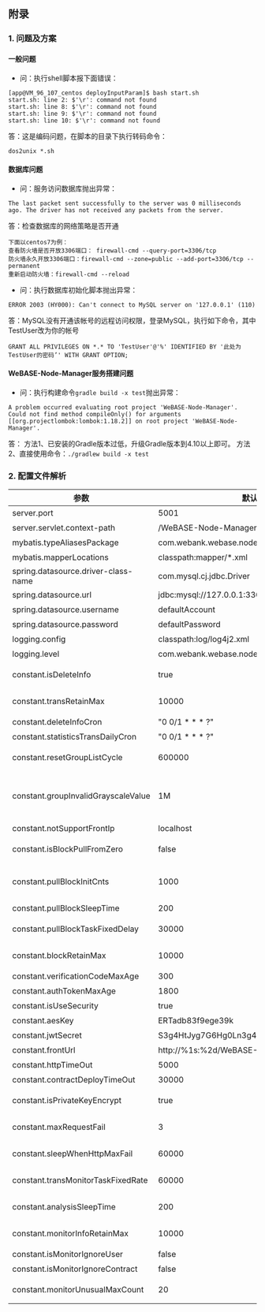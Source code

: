 ## 附录

### 1. 问题及方案
#### 一般问题
* 问：执行shell脚本报下面错误：
```
[app@VM_96_107_centos deployInputParam]$ bash start.sh
start.sh: line 2: $'\r': command not found
start.sh: line 8: $'\r': command not found
start.sh: line 9: $'\r': command not found
start.sh: line 10: $'\r': command not found
```
答：这是编码问题，在脚本的目录下执行转码命令：
```shell
dos2unix *.sh
```


#### 数据库问题
* 问：服务访问数据库抛出异常：
```
The last packet sent successfully to the server was 0 milliseconds ago. The driver has not received any packets from the server.
```
答：检查数据库的网络策略是否开通
```
下面以centos7为例：
查看防火墙是否开放3306端口： firewall-cmd --query-port=3306/tcp
防火墙永久开放3306端口：firewall-cmd --zone=public --add-port=3306/tcp --permanent
重新启动防火墙：firewall-cmd --reload
```

* 问：执行数据库初始化脚本抛出异常：
```
ERROR 2003 (HY000): Can't connect to MySQL server on '127.0.0.1' (110)
```
答：MySQL没有开通该帐号的远程访问权限，登录MySQL，执行如下命令，其中TestUser改为你的帐号
```
GRANT ALL PRIVILEGES ON *.* TO 'TestUser'@'%' IDENTIFIED BY '此处为TestUser的密码’' WITH GRANT OPTION;
```



#### WeBASE-Node-Manager服务搭建问题
* 问：执行构建命令`gradle build -x test`抛出异常：
```
A problem occurred evaluating root project 'WeBASE-Node-Manager'.
Could not find method compileOnly() for arguments [[org.projectlombok:lombok:1.18.2]] on root project 'WeBASE-Node-Manager'.
```
答：
方法1、已安装的Gradle版本过低，升级Gradle版本到4.10以上即可。
方法2、直接使用命令：`./gradlew build -x test`


### 2. 配置文件解析

| 参数 | 默认值    | 描述          |
|------|-------------|-----------|
| server.port  | 5001 | 当前服务端口   |
| server.servlet.context-path  | /WeBASE-Node-Manager | 当前服务访问目录   |
| mybatis.typeAliasesPackage  | com.webank.webase.node.mgr | mapper类扫描路径   |
| mybatis.mapperLocations  | classpath:mapper/*.xml | mybatis的xml路径   |
| spring.datasource.driver-class-name | com.mysql.cj.jdbc.Driver | mysql驱动   |
| spring.datasource.url | jdbc:mysql://127.0.0.1:3306/webasenodemanager | mysql连接地址   |
| spring.datasource.username | defaultAccount |  mysql账号  |
| spring.datasource.password | defaultPassword |  mysql密码  |
| logging.config | classpath:log/log4j2.xml | 日志配置文件目录   |
| logging.level | com.webank.webase.node.mgr: info |  日志扫描目录和级别  |
| constant.isDeleteInfo | true | 是否定时删除数据（区块、交易hash、审计数据）；true-是，false-否   |
| constant.transRetainMax | 10000 |表中交易hash保留的条数（开启constant.isDeleteInfo时有效） |
| constant.deleteInfoCron | "0 0/1 * * * ?" | 定时删除数据的频率，默认一分钟   |
| constant.statisticsTransDailyCron | "0 0/1 * * * ?" | 统计交易记录的执行频率，默认一分钟|
| constant.resetGroupListCycle | 600000 | 刷新群组列表任务执行完后，下一个开始间隔（毫秒）   |
| constant.groupInvalidGrayscaleValue | 1M |  群组失效灰度期长度，灰度期过后，如果还没查到失效状态的群组，就删除（y:年, M:月, d:天, h:小时, m:分钟, n:永远有效）  |
| constant.notSupportFrontIp | localhost | 不支持的前置ip   |
| constant.isBlockPullFromZero | false |  是否从0开始同步区块信息（true-是，false-最新块开始同步）  |
| constant.pullBlockInitCnts | 1000 | 最新块的前1000个块之后开始同步（constant.isBlockPullFromZero=false时有效） |
| constant.pullBlockSleepTime | 200 |  拉完一个区块，睡眠时间（毫秒）  |
| constant.pullBlockTaskFixedDelay | 30000 |  拉区块任务执行完后，间隔多久开始下一次（毫秒）|
| constant.blockRetainMax | 10000 |  表中区块保留的条数（开启constant.isDeleteInfo时有效）  |
| constant.verificationCodeMaxAge | 300 | y验证码有效时长（秒） |
| constant.authTokenMaxAge | 1800 |  登录token有效时长（秒）  |
| constant.isUseSecurity | true | 是否启用登录鉴权   |
| constant.aesKey | ERTadb83f9ege39k | aes加密key（16位），建议更改 |
| constant.jwtSecret | S3g4HtJyg7G6Hg0Ln3g4H5Jyg7H6f9dL |  jwt生成时用到的key，建议更改  |
| constant.frontUrl | http://%1s:%2d/WeBASE-Front/%3s | 前置服务的请求路径  |
| constant.httpTimeOut | 5000 | http请求超时时间（毫秒）  |
| constant.contractDeployTimeOut | 30000 | 合约部署超时时间（毫秒）  |
| constant.isPrivateKeyEncrypt | true | 前置私钥接口返回的私钥是否需要加密，true-加密，false-不加密  |
| constant.maxRequestFail | 3 |  请求前置（frot）被允许失败次数，达到配置值后，将会停止往该路径发送请求  |
| constant.sleepWhenHttpMaxFail | 60000 | 请求失败次数过多，熔断时间长度（毫秒） |
| constant.transMonitorTaskFixedRate | 60000  | 交易审计开始执行后，下一个任务开始时间（毫秒）  |
| constant.analysisSleepTime | 200 | 审计完一条交易hash后，睡眠时间（毫秒）  |
| constant.monitorInfoRetainMax | 10000 | 表中审计数据保留的条数（开启constant.isDeleteInfo时有效） |
| constant.isMonitorIgnoreUser | false | 审计逻辑是否忽略私钥用户  |
| constant.isMonitorIgnoreContract | false |  审计逻辑是否忽略合约 |
| constant.monitorUnusualMaxCount | 20 | 审计异常数据被允许最大值，到达后会停止审计  |













